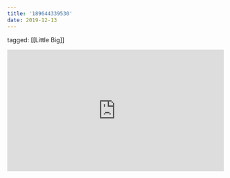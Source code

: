 ```yaml
---
title: '189644339530'
date: 2019-12-13
---
```

tagged: [[Little Big]]
<iframe allow="accelerometer; autoplay; clipboard-write; encrypted-media; gyroscope; picture-in-picture" allowfullscreen="" frameborder="0" height="281" id="youtube_iframe" src="https://www.youtube.com/embed/UVrjzOUZJI4?feature=oembed&amp;enablejsapi=1&amp;origin=https://safe.txmblr.com&amp;wmode=opaque" width="500"></iframe>